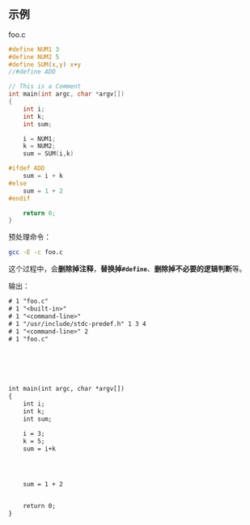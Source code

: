 
## 示例

foo.c

```c
#define NUM1 3
#define NUM2 5
#define SUM(x,y) x+y
//#define ADD

// This is a Comment
int main(int argc, char *argv[])
{
    int i;
    int k;
    int sum;

    i = NUM1;
    k = NUM2;
    sum = SUM(i,k)

#ifdef ADD
    sum = i + k
#else
    sum = 1 + 2
#endif

    return 0;
}
```

预处理命令：

```bash
gcc -E -c foo.c
```

这个过程中，会**删除掉注释**，**替换掉`#define`**、**删除掉不必要的逻辑判断**等。

输出：

```txt
# 1 "foo.c"
# 1 "<built-in>"
# 1 "<command-line>"
# 1 "/usr/include/stdc-predef.h" 1 3 4
# 1 "<command-line>" 2
# 1 "foo.c"






int main(int argc, char *argv[])
{
    int i;
    int k;
    int sum;

    i = 3;
    k = 5;
    sum = i+k




    sum = 1 + 2


    return 0;
}
```






